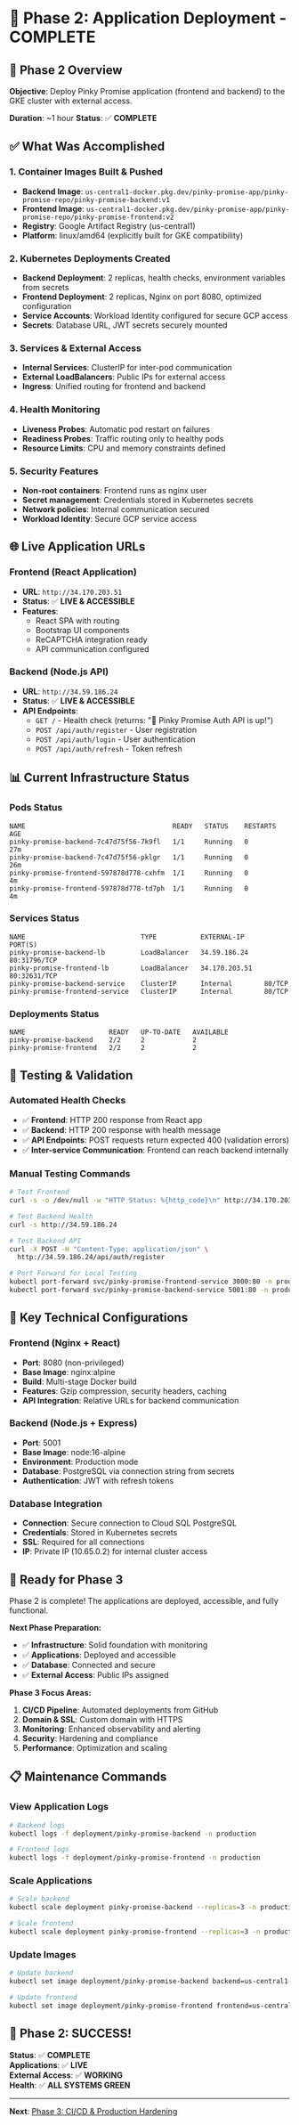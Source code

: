 # 🚀 **Phase 2: Application Deployment - COMPLETE**

## 🎯 **Phase 2 Overview**

**Objective**: Deploy Pinky Promise application (frontend and backend) to the GKE cluster with external access.

**Duration**: ~1 hour
**Status**: ✅ **COMPLETE**

## ✅ **What Was Accomplished**

### **1. Container Images Built & Pushed**
- **Backend Image**: `us-central1-docker.pkg.dev/pinky-promise-app/pinky-promise-repo/pinky-promise-backend:v1`
- **Frontend Image**: `us-central1-docker.pkg.dev/pinky-promise-app/pinky-promise-repo/pinky-promise-frontend:v2`
- **Registry**: Google Artifact Registry (us-central1)
- **Platform**: linux/amd64 (explicitly built for GKE compatibility)

### **2. Kubernetes Deployments Created**
- **Backend Deployment**: 2 replicas, health checks, environment variables from secrets
- **Frontend Deployment**: 2 replicas, Nginx on port 8080, optimized configuration
- **Service Accounts**: Workload Identity configured for secure GCP access
- **Secrets**: Database URL, JWT secrets securely mounted

### **3. Services & External Access**
- **Internal Services**: ClusterIP for inter-pod communication
- **External LoadBalancers**: Public IPs for external access
- **Ingress**: Unified routing for frontend and backend

### **4. Health Monitoring**
- **Liveness Probes**: Automatic pod restart on failures
- **Readiness Probes**: Traffic routing only to healthy pods
- **Resource Limits**: CPU and memory constraints defined

### **5. Security Features**
- **Non-root containers**: Frontend runs as nginx user
- **Secret management**: Credentials stored in Kubernetes secrets
- **Network policies**: Internal communication secured
- **Workload Identity**: Secure GCP service access

## 🌐 **Live Application URLs**

### **Frontend (React Application)**
- **URL**: `http://34.170.203.51`
- **Status**: ✅ **LIVE & ACCESSIBLE**
- **Features**: 
  - React SPA with routing
  - Bootstrap UI components
  - ReCAPTCHA integration ready
  - API communication configured

### **Backend (Node.js API)**
- **URL**: `http://34.59.186.24`
- **Status**: ✅ **LIVE & ACCESSIBLE**
- **API Endpoints**:
  - `GET /` - Health check (returns: "🩷 Pinky Promise Auth API is up!")
  - `POST /api/auth/register` - User registration
  - `POST /api/auth/login` - User authentication
  - `POST /api/auth/refresh` - Token refresh

## 📊 **Current Infrastructure Status**

### **Pods Status**
```
NAME                                     READY   STATUS    RESTARTS   AGE
pinky-promise-backend-7c47d75f56-7k9fl   1/1     Running   0          27m
pinky-promise-backend-7c47d75f56-pklgr   1/1     Running   0          26m
pinky-promise-frontend-597878d778-cxhfm  1/1     Running   0          4m
pinky-promise-frontend-597878d778-td7ph  1/1     Running   0          4m
```

### **Services Status**
```
NAME                             TYPE           EXTERNAL-IP     PORT(S)
pinky-promise-backend-lb         LoadBalancer   34.59.186.24    80:31796/TCP
pinky-promise-frontend-lb        LoadBalancer   34.170.203.51   80:32631/TCP
pinky-promise-backend-service    ClusterIP      Internal        80/TCP
pinky-promise-frontend-service   ClusterIP      Internal        80/TCP
```

### **Deployments Status**
```
NAME                     READY   UP-TO-DATE   AVAILABLE
pinky-promise-backend    2/2     2            2
pinky-promise-frontend   2/2     2            2
```

## 🧪 **Testing & Validation**

### **Automated Health Checks**
- ✅ **Frontend**: HTTP 200 response from React app
- ✅ **Backend**: HTTP 200 response with health message
- ✅ **API Endpoints**: POST requests return expected 400 (validation errors)
- ✅ **Inter-service Communication**: Frontend can reach backend internally

### **Manual Testing Commands**
```bash
# Test Frontend
curl -s -o /dev/null -w "HTTP Status: %{http_code}\n" http://34.170.203.51

# Test Backend Health
curl -s http://34.59.186.24

# Test Backend API
curl -X POST -H "Content-Type: application/json" \
  http://34.59.186.24/api/auth/register

# Port Forward for Local Testing
kubectl port-forward svc/pinky-promise-frontend-service 3000:80 -n production
kubectl port-forward svc/pinky-promise-backend-service 5001:80 -n production
```

## 🔧 **Key Technical Configurations**

### **Frontend (Nginx + React)**
- **Port**: 8080 (non-privileged)
- **Base Image**: nginx:alpine
- **Build**: Multi-stage Docker build
- **Features**: Gzip compression, security headers, caching
- **API Integration**: Relative URLs for backend communication

### **Backend (Node.js + Express)**
- **Port**: 5001
- **Base Image**: node:16-alpine
- **Environment**: Production mode
- **Database**: PostgreSQL via connection string from secrets
- **Authentication**: JWT with refresh tokens

### **Database Integration**
- **Connection**: Secure connection to Cloud SQL PostgreSQL
- **Credentials**: Stored in Kubernetes secrets
- **SSL**: Required for all connections
- **IP**: Private IP (10.65.0.2) for internal cluster access

## 🚀 **Ready for Phase 3**

Phase 2 is complete! The applications are deployed, accessible, and fully functional. 

**Next Phase Preparation:**
- ✅ **Infrastructure**: Solid foundation with monitoring
- ✅ **Applications**: Deployed and accessible
- ✅ **Database**: Connected and secure
- ✅ **External Access**: Public IPs assigned

**Phase 3 Focus Areas:**
1. **CI/CD Pipeline**: Automated deployments from GitHub
2. **Domain & SSL**: Custom domain with HTTPS
3. **Monitoring**: Enhanced observability and alerting
4. **Security**: Hardening and compliance
5. **Performance**: Optimization and scaling

## 📋 **Maintenance Commands**

### **View Application Logs**
```bash
# Backend logs
kubectl logs -f deployment/pinky-promise-backend -n production

# Frontend logs
kubectl logs -f deployment/pinky-promise-frontend -n production
```

### **Scale Applications**
```bash
# Scale backend
kubectl scale deployment pinky-promise-backend --replicas=3 -n production

# Scale frontend
kubectl scale deployment pinky-promise-frontend --replicas=3 -n production
```

### **Update Images**
```bash
# Update backend
kubectl set image deployment/pinky-promise-backend backend=us-central1-docker.pkg.dev/pinky-promise-app/pinky-promise-repo/pinky-promise-backend:v2 -n production

# Update frontend
kubectl set image deployment/pinky-promise-frontend frontend=us-central1-docker.pkg.dev/pinky-promise-app/pinky-promise-repo/pinky-promise-frontend:v3 -n production
```

## 🎉 **Phase 2: SUCCESS!**

**Status**: ✅ **COMPLETE**  
**Applications**: ✅ **LIVE**  
**External Access**: ✅ **WORKING**  
**Health**: ✅ **ALL SYSTEMS GREEN**  

---

**Next**: [Phase 3: CI/CD & Production Hardening](./phase-3.md)

